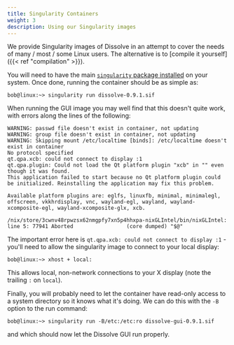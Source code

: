 ```yaml
---
title: Singularity Containers
weight: 3
description: Using our Singularity images
---
```


We provide Singularity images of Dissolve in an attempt to cover the needs of many / most / some Linux users. The alternative is to [compile it yourself]({{< ref "compilation" >}}).

You will need to have the main [`singularity` package installed](https://docs.sylabs.io/guides/3.0/user-guide/installation.html) on your system. Once done, running the container should be as simple as:

```
bob@linux:~> singularity run dissolve-0.9.1.sif
```

When running the GUI image you may well find that this doesn't quite work, with errors along the lines of the following:

```
WARNING: passwd file doesn't exist in container, not updating
WARNING: group file doesn't exist in container, not updating
WARNING: Skipping mount /etc/localtime [binds]: /etc/localtime doesn't exist in container
No protocol specified
qt.qpa.xcb: could not connect to display :1
qt.qpa.plugin: Could not load the Qt platform plugin "xcb" in "" even though it was found.
This application failed to start because no Qt platform plugin could be initialized. Reinstalling the application may fix this problem.

Available platform plugins are: eglfs, linuxfb, minimal, minimalegl, offscreen, vkkhrdisplay, vnc, wayland-egl, wayland, wayland-xcomposite-egl, wayland-xcomposite-glx, xcb.

/nix/store/3cwnv48rpwzsx62nmgpfy7xn5p4hhxpa-nixGLIntel/bin/nixGLIntel: line 5: 77941 Aborted                 (core dumped) "$@"
```

The important error here is `qt.qpa.xcb: could not connect to display :1` - you'll need to allow the singularity image to connect to your local display:

```
bob@linux:~> xhost + local:
```

This allows local, non-network connections to your X display (note the trailing `:` on `local`).

Finally, you will probably need to let the container have read-only access to a system directory so it knows what it's doing. We can do this with the `-B` option to the run command:

```
bob@linux:~> singularity run -B/etc:/etc:ro dissolve-gui-0.9.1.sif
```

and which should now let the Dissolve GUI run properly.
